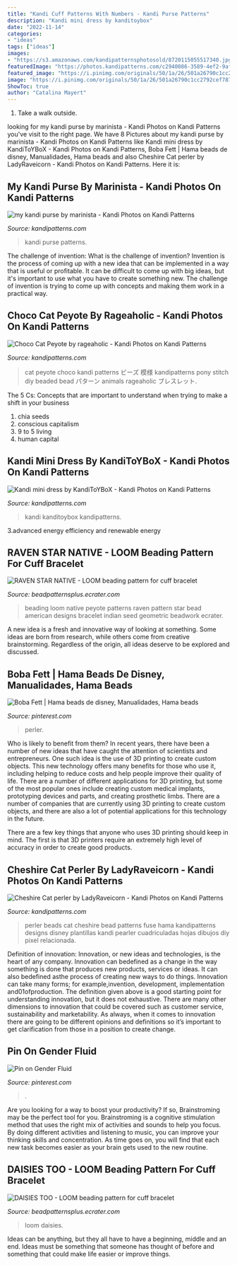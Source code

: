 ```yaml
---
title: "Kandi Cuff Patterns With Numbers - Kandi Purse Patterns"
description: "Kandi mini dress by kanditoybox"
date: "2022-11-14"
categories:
- "ideas"
tags: ["ideas"]
images:
- "https://s3.amazonaws.com/kandipatternsphotosold/8720115055517340.jpg"
featuredImage: "https://photos.kandipatterns.com/c2940086-3589-4ef2-9afd-736d773a52af/PhotoGrid_1532016115888.resize_700x.jpg"
featured_image: "https://i.pinimg.com/originals/50/1a/26/501a26790c1cc2792cef787b15da7a67.jpg"
image: "https://i.pinimg.com/originals/50/1a/26/501a26790c1cc2792cef787b15da7a67.jpg"
ShowToc: true
author: "Catalina Mayert"
---
```



1. Take a walk outside.

	

		
looking for my kandi purse by marinista - Kandi Photos on Kandi Patterns you've visit to the right page. We have 8 Pictures about my kandi purse by marinista - Kandi Photos on Kandi Patterns like Kandi mini dress by KandiToYBoX - Kandi Photos on Kandi Patterns, Boba Fett | Hama beads de disney, Manualidades, Hama beads and also Cheshire Cat perler by LadyRaveicorn - Kandi Photos on Kandi Patterns. Here it is:
		
    
## My Kandi Purse By Marinista - Kandi Photos On Kandi Patterns

<img loading=lazy src="https://s3.amazonaws.com/kandipatternsphotosold/8720115055517340.jpg" onerror="this.onerror=null;this.src='https://tse4.mm.bing.net/th?id=OIP.kCoIQt3e2eo2cjXpTtThlQHaJ6&amp;pid=15.1';" alt="my kandi purse by marinista - Kandi Photos on Kandi Patterns">

_Source: kandipatterns.com_

>kandi purse patterns. 

	

The challenge of invention: What is the challenge of invention?
Invention is the process of coming up with a new idea that can be implemented in a way that is useful or profitable. It can be difficult to come up with big ideas, but it's important to use what you have to create something new. The challenge of invention is trying to come up with concepts and making them work in a practical way.

    
## Choco Cat Peyote By Rageaholic - Kandi Photos On Kandi Patterns

<img loading=lazy src="https://photos.kandipatterns.com/2fcfde28-736b-41fa-98d3-ffa40556ea6d/1001819_635940679800472_1402360999_n.resize_700x.jpg" onerror="this.onerror=null;this.src='https://tse1.mm.bing.net/th?id=OIP.aBim8zQL-mjyChxl26IpngHaJ3&amp;pid=15.1';" alt="Choco Cat Peyote by rageaholic - Kandi Photos on Kandi Patterns">

_Source: kandipatterns.com_

>cat peyote choco kandi patterns ビーズ 模様 kandipatterns pony stitch diy beaded bead パターン animals rageaholic ブレスレット. 

	

The 5 Cs: Concepts that are important to understand when trying to make a shift in your business
1. chia seeds
2. conscious capitalism
3. 9 to 5 living
4. human capital

    
## Kandi Mini Dress By KandiToYBoX - Kandi Photos On Kandi Patterns

<img loading=lazy src="https://photos.kandipatterns.com/c2940086-3589-4ef2-9afd-736d773a52af/PhotoGrid_1532016115888.resize_700x.jpg" onerror="this.onerror=null;this.src='https://tse1.mm.bing.net/th?id=OIP.nExYsS9g70ngjotKQ8cfAQHaHa&amp;pid=15.1';" alt="Kandi mini dress by KandiToYBoX - Kandi Photos on Kandi Patterns">

_Source: kandipatterns.com_

>kandi kanditoybox kandipatterns. 

	

3.advanced energy efficiency and renewable energy

    
## RAVEN STAR NATIVE - LOOM Beading Pattern For Cuff Bracelet

<img loading=lazy src="https://s.ecrater.com/stores/273840/5163fd8fc5b79_273840b.jpg" onerror="this.onerror=null;this.src='https://tse4.mm.bing.net/th?id=OIP.q6ELxHpxUbOOLlIyBqvNugHaHa&amp;pid=15.1';" alt="RAVEN STAR NATIVE - LOOM beading pattern for cuff bracelet">

_Source: beadpatternsplus.ecrater.com_

>beading loom native peyote patterns raven pattern star bead american designs bracelet indian seed geometric beadwork ecrater. 

	

A new idea is a fresh and innovative way of looking at something. Some ideas are born from research, while others come from creative brainstorming. Regardless of the origin, all ideas deserve to be explored and discussed.

    
## Boba Fett | Hama Beads De Disney, Manualidades, Hama Beads

<img loading=lazy src="https://i.pinimg.com/originals/50/1a/26/501a26790c1cc2792cef787b15da7a67.jpg" onerror="this.onerror=null;this.src='https://tse4.mm.bing.net/th?id=OIP.1ZUHmxSM-fFWS4Av97Q83QHaJ4&amp;pid=15.1';" alt="Boba Fett | Hama beads de disney, Manualidades, Hama beads">

_Source: pinterest.com_

>perler. 

	

Who is likely to benefit from them?
In recent years, there have been a number of new ideas that have caught the attention of scientists and entrepreneurs. One such idea is the use of 3D printing to create custom objects. This new technology offers many benefits for those who use it, including helping to reduce costs and help people improve their quality of life.
There are a number of different applications for 3D printing, but some of the most popular ones include creating custom medical implants, prototyping devices and parts, and creating prosthetic limbs. There are a number of companies that are currently using 3D printing to create custom objects, and there are also a lot of potential applications for this technology in the future.

There are a few key things that anyone who uses 3D printing should keep in mind. The first is that 3D printers require an extremely high level of accuracy in order to create good products.

    
## Cheshire Cat Perler By LadyRaveicorn - Kandi Photos On Kandi Patterns

<img loading=lazy src="https://photos.kandipatterns.com/b8bd5318-7843-4d00-8904-5c108e43359e/1.resize_700x.jpg" onerror="this.onerror=null;this.src='https://tse3.mm.bing.net/th?id=OIP.t__02WOzN43x2kbE9Uxz2wHaNd&amp;pid=15.1';" alt="Cheshire Cat perler by LadyRaveicorn - Kandi Photos on Kandi Patterns">

_Source: kandipatterns.com_

>perler beads cat cheshire bead patterns fuse hama kandipatterns designs disney plantillas kandi pearler cuadriculadas hojas dibujos diy pixel relacionada. 

	

Definition of innovation:
Innovation, or new ideas and technologies, is the heart of any company. Innovation can bedefined as a change in the way something is done that produces new products, services or ideas. It can also bedefined asthe process of creating new ways to do things. Innovation can take many forms; for example,invention, development, implementation and01ofproduction.
The definition given above is a good starting point for understanding innovation, but it does not exhaustive. There are many other dimensions to innovation that could be covered such as customer service, sustainability and marketability. As always, when it comes to innovation there are going to be different opinions and definitions so it’s important to get clarification from those in a position to create change.

    
## Pin On Gender Fluid

<img loading=lazy src="https://i.pinimg.com/736x/ca/24/5f/ca245f9e6561f09cfaaed92cd3f7032a.jpg" onerror="this.onerror=null;this.src='https://tse4.mm.bing.net/th?id=OIP.DUdPNSgJotZ0cdfE4p2z9gHaJ3&amp;pid=15.1';" alt="Pin on Gender Fluid">

_Source: pinterest.com_

>. 

	

Are you looking for a way to boost your productivity? If so, Brainstroming may be the perfect tool for you. Brainstroming is a cognitive stimulation method that uses the right mix of activities and sounds to help you focus. By doing different activities and listening to music, you can improve your thinking skills and concentration. As time goes on, you will find that each new task becomes easier as your brain gets used to the new routine.

    
## DAISIES TOO - LOOM Beading Pattern For Cuff Bracelet

<img loading=lazy src="https://s.ecrater.com/stores/273840/5135f9c4ec68f_273840b.jpg" onerror="this.onerror=null;this.src='https://tse4.mm.bing.net/th?id=OIP.ZdRPwzYX1tNa0yPLc0-WQAHaHa&amp;pid=15.1';" alt="DAISIES TOO - LOOM beading pattern for cuff bracelet">

_Source: beadpatternsplus.ecrater.com_

>loom daisies. 

	

Ideas can be anything, but they all have to have a beginning, middle and an end. Ideas must be something that someone has thought of before and something that could make life easier or improve things.

